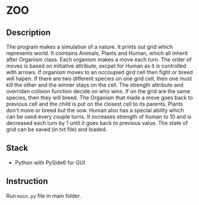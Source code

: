 # ZOO

## Description
 The program makes a simulation of a nature. It prints out grid which represents world. It cointains Animals, Plants and Human, which all inherit after Organism class. Each organism makes a move each turn. The order of moves is based on initiative attribute, excpet for Human as it is controlled with arrows. If organism moves to an occoupied gird cell then fight or breed will hapen. If there are two different species on one grid cell, then one must kill the other and the winner stays on the cell. The strength attribute and overriden colision function decide on who wins. If on the grid are the same species, then they will breed. The Organism that made a move goes back to previous cell and the child is put on the closest cell to its parents. Plants don't move or breed but the sow. Human also has a special ability which can be used every couple turns. It increases strength of human to 10 and is decreased each turn by 1 until it goes back to previous value. The state of grid can be saved (in txt file) and loaded.

## Stack 
 - Python with PySide6 for GUI

## Instruction
 Run `main.py` file in main folder.

